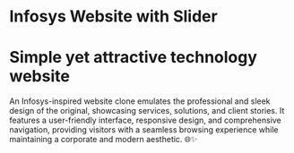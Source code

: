 # Infosys Website with Slider
# Simple yet attractive technology website
An Infosys-inspired website clone emulates the professional and sleek design of the original, showcasing services, solutions, and client stories. It features a user-friendly interface, responsive design, and comprehensive navigation, providing visitors with a seamless browsing experience while maintaining a corporate and modern aesthetic. 🌐✨
